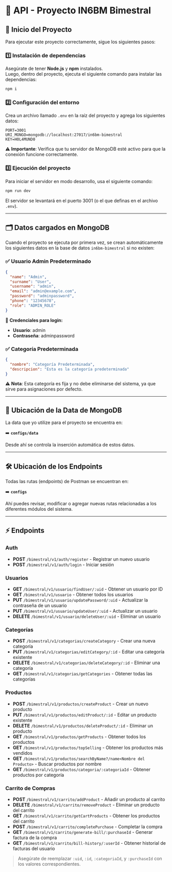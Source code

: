 
# 📌 API - Proyecto IN6BM Bimestral

## 🚀 Inicio del Proyecto

Para ejecutar este proyecto correctamente, sigue los siguientes pasos:

### 1️⃣ Instalación de dependencias
Asegúrate de tener **Node.js** y **npm** instalados.  
Luego, dentro del proyecto, ejecuta el siguiente comando para instalar las dependencias:

```bash
npm i
```

### 2️⃣ Configuración del entorno
Crea un archivo llamado `.env` en la raíz del proyecto y agrega los siguientes datos:

```env
PORT=3001
URI_MONGO=mongodb://localhost:27017/in6bm-bimestral
KEY=H0L4MUND0
```

⚠️ **Importante**: Verifica que tu servidor de MongoDB esté activo para que la conexión funcione correctamente.

### 3️⃣ Ejecución del proyecto
Para iniciar el servidor en modo desarrollo, usa el siguiente comando:

```bash
npm run dev
```

El servidor se levantará en el puerto 3001 (o el que definas en el archivo `.env`).

---

## 🗂️ Datos cargados en MongoDB

Cuando el proyecto se ejecuta por primera vez, se crean automáticamente los siguientes datos en la base de datos `in6bm-bimestral` si no existen:

### ✅ Usuario Admin Predeterminado

```json
{
  "name": "Admin",
  "surname": "User",
  "username": "admin",
  "email": "admin@example.com",
  "password": "adminpassword",
  "phone": "12345678",
  "role": "ADMIN_ROLE"
}
```

🔐 **Credenciales para login:**
- **Usuario**: admin
- **Contraseña**: adminpassword

### ✅ Categoría Predeterminada

```json
{
  "nombre": "Categoría Predeterminada",
  "descripcion": "Esta es la categoría predeterminada"
}
```

⚠️ **Nota**: Esta categoría es fija y no debe eliminarse del sistema, ya que sirve para asignaciones por defecto.

---

## 📂 Ubicación de la Data de MongoDB

La data que yo utilize para el proyecto se encuentra en:

➡️ **`configs/data`**

Desde ahí se controla la inserción automática de estos datos.

---

## 🛠️ Ubicación de los Endpoints

Todas las rutas (endpoints) de Postman se encuentran en:

➡️ **`configs`**

Ahí puedes revisar, modificar o agregar nuevas rutas relacionadas a los diferentes módulos del sistema.

---

## ⚡ Endpoints

### Auth
- **POST** `/bimestral/v1/auth/register` - Registrar un nuevo usuario
- **POST** `/bimestral/v1/auth/login` - Iniciar sesión

### Usuarios
- **GET** `/bimestral/v1/usuario/findUser/:uid` - Obtener un usuario por ID
- **GET** `/bimestral/v1/usuario` - Obtener todos los usuarios
- **PUT** `/bimestral/v1/usuario/updatePassword/:uid` - Actualizar la contraseña de un usuario
- **PUT** `/bimestral/v1/usuario/updateUser/:uid` - Actualizar un usuario
- **DELETE** `/bimestral/v1/usuario/deleteUser/:uid` - Eliminar un usuario

### Categorías
- **POST** `/bimestral/v1/categorias/createCategory` - Crear una nueva categoría
- **PUT** `/bimestral/v1/categorias/editCategory/:id` - Editar una categoría existente
- **DELETE** `/bimestral/v1/categorias/deleteCategory/:id` - Eliminar una categoría
- **GET** `/bimestral/v1/categorias/getCategories` - Obtener todas las categorías

### Productos
- **POST** `/bimestral/v1/productos/createProduct` - Crear un nuevo producto
- **PUT** `/bimestral/v1/productos/editProduct/:id` - Editar un producto existente
- **DELETE** `/bimestral/v1/productos/deleteProduct/:id` - Eliminar un producto
- **GET** `/bimestral/v1/productos/getProducts` - Obtener todos los productos
- **GET** `/bimestral/v1/productos/topSelling` - Obtener los productos más vendidos
- **GET** `/bimestral/v1/productos/searchByName?/name<Nombre del Producto>` - Buscar productos por nombre
- **GET** `/bimestral/v1/productos/categoria/:categoriaId` - Obtener productos por categoría

### Carrito de Compras
- **POST** `/bimestral/v1/carrito/addProduct` - Añadir un producto al carrito
- **DELETE** `/bimestral/v1/carrito/removeProduct` - Eliminar un producto del carrito
- **GET** `/bimestral/v1/carrito/getCartProducts` - Obtener los productos del carrito
- **POST** `/bimestral/v1/carrito/completePurchase` - Completar la compra
- **GET** `/bimestral/v1/carrito/generate-bill/:purchaseId` - Generar factura de la compra
- **GET** `/bimestral/v1/carrito/bill-history/:userId` - Obtener historial de facturas del usuario

> Asegúrate de reemplazar `:uid`, `:id`, `:categoriaId`, y `:purchaseId` con los valores correspondientes.


